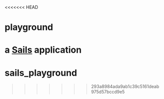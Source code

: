 <<<<<<< HEAD
# playground

a [Sails](http://sailsjs.org) application
=======
# sails_playground
>>>>>>> 293a8984ada9ab1c39c5161deab975d57bccd9e5
